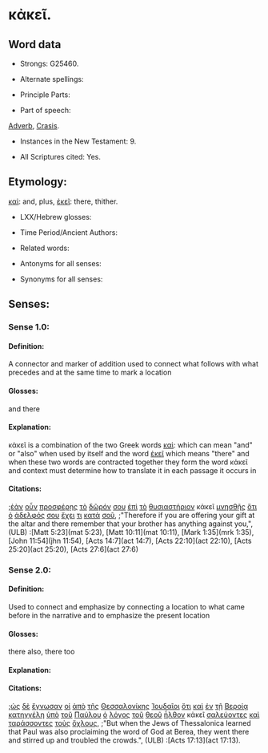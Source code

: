 # κἀκεῖ.

<!-- Status: S2=NeedsFinalCheck -->
<!-- Lexica used for edits: BDAG, FFM, LN, A-S -->

## Word data

* Strongs: G25460.


* Alternate spellings:

* Principle Parts: 

* Part of speech: 

[Adverb](http://ugg.readthedocs.io/en/latest/adverb.html),
[Crasis](http://ugg.readthedocs.io/en/latest/crasis.html).

* Instances in the New Testament: 9.

* All Scriptures cited: Yes.

## Etymology: 

[καὶ](../G25320/01.md): and, plus, [ἐκεῖ](../G15630/01.md): there, thither.

* LXX/Hebrew glosses: 

* Time Period/Ancient Authors: 

* Related words: 

* Antonyms for all senses:

* Synonyms for all senses: 

## Senses:

### Sense 1.0:

#### Definition: 

A connector and marker of addition used to connect what follows with what precedes and at the same time to mark a location 

#### Glosses:

and there

#### Explanation:

κἀκεῖ is a combination of the two Greek words [καὶ](../G25320/01.md): which can mean "and" or "also" when used by itself and the word [ἐκεῖ](../G15630/01.md) which means "there" and when these two words are contracted together they form the word κἀκεῖ and context must determine how to translate it in each passage it occurs in

#### Citations:

;[ἐὰν](../G14370/01.md) [οὖν](../G37670/01.md) [προσφέρῃς](../G43740/01.md) [τὸ](../G35880/01.md) [δῶρόν](../G14350/01.md) [σου](../G47710/01.md) [ἐπὶ](../G19090/01.md) [τὸ](../G35880/01.md) [θυσιαστήριον](../G23790/01.md) κἀκεῖ [μνησθῇς](../G34030/01.md) [ὅτι](../G37540/01.md) [ὁ](../G35880/01.md) [ἀδελφός](../G00800/01.md) [σου](../G47710/01.md) [ἔχει](../G21920/01.md) [τι](../G51000/01.md) [κατὰ](../G25960/01.md) [σοῦ](../G47710/01.md), 
;"Therefore if you are offering your gift at the altar and there remember that your brother has anything against you,", (ULB)
:[Matt 5:23](mat 5:23),  [Matt 10:11](mat 10:11),  [Mark 1:35](mrk 1:35),  [John 11:54](jhn 11:54),  [Acts 14:7](act 14:7),  [Acts 22:10](act 22:10),  [Acts 25:20](act 25:20),  [Acts 27:6](act 27:6)

### Sense 2.0:

#### Definition: 

Used to connect and emphasize by connecting a location to what came before in the narrative and to emphasize the present location 

#### Glosses:

there also, there too

#### Explanation:

#### Citations:

;[ὡς](../G56130/01.md) [δὲ](../G11610/01.md) [ἔγνωσαν](../G10970/01.md) [οἱ](../G35880/01.md) [ἀπὸ](../G05750/01.md) [τῆς](../G35880/01.md) [Θεσσαλονίκης](../G23320/01.md) [Ἰουδαῖοι](../G24530/01.md) [ὅτι](../G37540/01.md) [καὶ](../G25320/01.md) [ἐν](../G17220/01.md) [τῇ](../G35880/01.md) [Βεροίᾳ](../G09600/01.md) [κατηγγέλη](../G26050/01.md) [ὑπὸ](../G52590/01.md) [τοῦ](../G35880/01.md) [Παύλου](../G39720/01.md) [ὁ](../G35880/01.md) [λόγος](../G30560/01.md) [τοῦ](../G35880/01.md) [θεοῦ](../G23160/01.md) [ἦλθον](../G20640/01.md) κἀκεῖ [σαλεύοντες](../G45310/01.md) [καὶ](../G25320/01.md) [ταράσσοντες](../G50150/01.md) [τοὺς](../G35880/01.md) [ὄχλους](../G37930/01.md), 
;"But when the Jews of Thessalonica learned that Paul was also proclaiming the word of God at Berea, they went there and stirred up and troubled the crowds.",  (ULB)
:[Acts 17:13](act 17:13).
